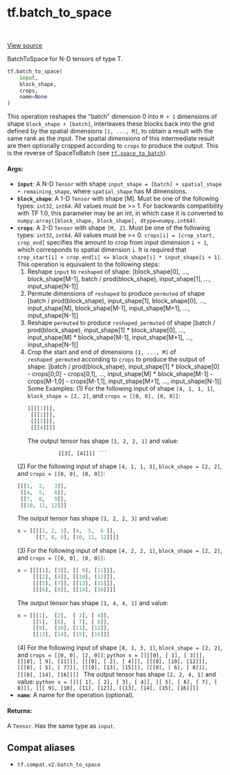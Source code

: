 <div itemscope itemtype="http://developers.google.com/ReferenceObject">
<meta itemprop="name" content="tf.batch_to_space" />
<meta itemprop="path" content="Stable" />
</div>

# tf.batch_to_space

<!-- Insert buttons and diff -->

<table class="tfo-notebook-buttons tfo-api" align="left">
</table>

<a target="_blank" href="/code/stable/tensorflow/python/ops/array_ops.py">View source</a>



BatchToSpace for N-D tensors of type T.

``` python
tf.batch_to_space(
    input,
    block_shape,
    crops,
    name=None
)
```



<!-- Placeholder for "Used in" -->

This operation reshapes the "batch" dimension 0 into `M + 1` dimensions of
shape `block_shape + [batch]`, interleaves these blocks back into the grid
defined by the spatial dimensions `[1, ..., M]`, to obtain a result with the
same rank as the input.  The spatial dimensions of this intermediate result
are then optionally cropped according to `crops` to produce the output.  This
is the reverse of SpaceToBatch (see <a href="../tf/space_to_batch.md"><code>tf.space_to_batch</code></a>).

#### Args:


* <b>`input`</b>: A N-D `Tensor` with shape `input_shape = [batch] + spatial_shape +
  remaining_shape`, where `spatial_shape` has M dimensions.
* <b>`block_shape`</b>: A 1-D `Tensor` with shape [M]. Must be one of the following
  types: `int32`, `int64`. All values must be >= 1. For backwards
  compatibility with TF 1.0, this parameter may be an int, in which case it
  is converted to
  `numpy.array([block_shape, block_shape],
  dtype=numpy.int64)`.
* <b>`crops`</b>: A  2-D `Tensor` with shape `[M, 2]`. Must be one of the
  following types: `int32`, `int64`. All values must be >= 0.
  `crops[i] = [crop_start, crop_end]` specifies the amount to crop from
  input dimension `i + 1`, which corresponds to spatial dimension `i`.
  It is required that
  `crop_start[i] + crop_end[i] <= block_shape[i] * input_shape[i + 1]`.
  This operation is equivalent to the following steps:
  1. Reshape `input` to `reshaped` of shape: [block_shape[0], ...,
    block_shape[M-1], batch / prod(block_shape), input_shape[1], ...,
    input_shape[N-1]]
  2. Permute dimensions of `reshaped` to produce `permuted` of shape
     [batch / prod(block_shape),  input_shape[1], block_shape[0], ...,
     input_shape[M], block_shape[M-1], input_shape[M+1],
    ..., input_shape[N-1]]
  3. Reshape `permuted` to produce `reshaped_permuted` of shape
     [batch / prod(block_shape), input_shape[1] * block_shape[0], ...,
     input_shape[M] * block_shape[M-1], input_shape[M+1], ...,
     input_shape[N-1]]
  4. Crop the start and end of dimensions `[1, ..., M]` of
     `reshaped_permuted` according to `crops` to produce the output
     of shape:
     [batch / prod(block_shape),  input_shape[1] *
       block_shape[0] - crops[0,0] - crops[0,1], ..., input_shape[M] *
       block_shape[M-1] - crops[M-1,0] - crops[M-1,1],  input_shape[M+1],
       ..., input_shape[N-1]]
  Some Examples:
  (1) For the following input of shape `[4, 1, 1, 1]`,
     `block_shape = [2, 2]`, and `crops = [[0, 0], [0, 0]]`:
     ```python
     [[[[1]]],
      [[[2]]],
      [[[3]]],
      [[[4]]]]
     ```
     The output tensor has shape `[1, 2, 2, 1]` and value:
     ``` x = [[[[1], [2]],
               [[3], [4]]]] ```
  (2) For the following input of shape `[4, 1, 1, 3]`,
     `block_shape = [2, 2]`, and `crops = [[0, 0], [0, 0]]`:
     ```python
     [[[1,  2,   3]],
      [[4,  5,   6]],
      [[7,  8,   9]],
      [[10, 11, 12]]]
     ```
     The output tensor has shape `[1, 2, 2, 3]` and value:
     ```python
     x = [[[[1, 2, 3], [4,  5,  6 ]],
           [[7, 8, 9], [10, 11, 12]]]]
     ```
  (3) For the following
     input of shape `[4, 2, 2, 1]`,
     `block_shape = [2, 2]`, and `crops = [[0, 0], [0, 0]]`:
     ```python
     x = [[[[1], [3]], [[ 9], [11]]],
          [[[2], [4]], [[10], [12]]],
          [[[5], [7]], [[13], [15]]],
          [[[6], [8]], [[14], [16]]]]
     ```
     The output tensor has shape `[1, 4, 4, 1]` and value:
     ```python
     x = [[[1],  [2],  [ 3], [ 4]],
          [[5],  [6],  [ 7], [ 8]],
          [[9],  [10], [11], [12]],
          [[13], [14], [15], [16]]]
     ```
   (4) For the following input of shape
      `[8, 1, 3, 1]`,
      `block_shape = [2, 2]`, and `crops = [[0, 0], [2, 0]]`:
      ```python
      x = [[[[0], [ 1], [ 3]]],
           [[[0], [ 9], [11]]],
           [[[0], [ 2], [ 4]]],
           [[[0], [10], [12]]],
           [[[0], [ 5], [ 7]]],
           [[[0], [13], [15]]],
           [[[0], [ 6], [ 8]]],
           [[[0], [14], [16]]]]
      ```
      The output tensor has shape `[2, 2, 4, 1]` and value:
      ```python
      x = [[[[ 1], [ 2], [ 3], [ 4]],
            [[ 5], [ 6], [ 7], [ 8]]],
           [[[ 9], [10], [11], [12]],
            [[13], [14], [15], [16]]]] ```
* <b>`name`</b>: A name for the operation (optional).


#### Returns:

A `Tensor`. Has the same type as `input`.


## Compat aliases

* `tf.compat.v2.batch_to_space`

